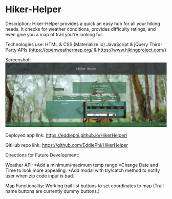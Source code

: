 # Hiker-Helper

Description:
    Hiker-Helper provides a quick an easy hub for all your hiking needs. It checks for weather conditions, provides difficulty ratings, and even give you a map of trail you're looking for.

Technologies use:
    HTML & CSS (Materialize.io)
    JavaScript & jQuery
    Third-Party APIs (https://openweathermap.org/ & https://www.hikingproject.com/)

Screenshot: ![Screenshot of Wesite](./assets/hikerHelper_screenshot.png)

Deployed app link: https://eddiephi.github.io/HikerHelper/

GitHub repo link:  https://github.com/EddiePhi/HikerHelper

Directions for Future Development:

Weather API: 
*Add a minimum/maximum temp range
*Change Date and Time to look more appealing.
*Add modal with try/catch method to notify user when zip code input is bad.

Map Functionality:
Working trail list buttons to set coordinates to map (Trail name buttons are currently dummy buttons.)
